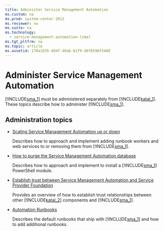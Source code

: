 ```yaml
---
title: Administer Service Management Automation
ms.custom: na
ms.prod: system-center-2012
ms.reviewer: na
ms.suite: na
ms.technology: 
  - service-management-automation-(sma)
ms.tgt_pltfrm: na
ms.topic: article
ms.assetid: 170a1635-d94f-49ab-b1f9-d6f6596f5489
---
```

# Administer Service Management Automation
[!INCLUDE[sma_1](../Token/sma_1_md.md)] must be administered separately from [!INCLUDE[katal_1](../Token/katal_1_md.md)]. These topics describe how to administer [!INCLUDE[sma_1](../Token/sma_1_md.md)].

## Administration topics

-   [Scaling Service Management Automation up or down](../Topic/Scaling-Service-Management-Automation-up-or-down.md)

    Describes how to approach and implement adding runbook workers and web services to or removing them from [!INCLUDE[sma_1](../Token/sma_1_md.md)].

-   [How to purge the Service Management Automation database](../Topic/How-to-purge-the-Service-Management-Automation-database.md)

    Describes how to approach and implement to install a [!INCLUDE[sma_1](../Token/sma_1_md.md)] PowerShell module.

-   [Establish trust between Service Management Automation and Service Provider Foundation](../Topic/Establish-trust-between-Service-Management-Automation-and-Service-Provider-Foundation.md)

    Provides an overview of how to establish trust relationships between other [!INCLUDE[katal_2](../Token/katal_2_md.md)] components and [!INCLUDE[sma_1](../Token/sma_1_md.md)].

-   [Automation Runbooks](../Topic/Automation-Runbooks.md)

    Describes the default runbooks that ship with [!INCLUDE[sma_1](../Token/sma_1_md.md)] and how to add additional runbooks.

